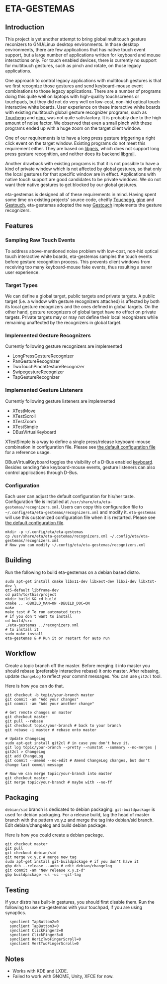 # ETA-GESTEMAS

## Introduction

This project is yet another attempt to bring global multitouch gesture reconizers
to GNU/Linux desktop environments. In those desktop environments, there are few
applications that has native touch event support, but a large number of
applications written for keyboard and mouse interactions only. For touch enabled
devices, there is currently no support for multitouch gestures, such as pinch and
rotate, on those legacy applications.

One approach to control legacy applications with multitouch gestures is that we
first recognize those gestures and send keyboard-mouse event combinations to
those legacy applications. There are a number of programs doing this quite well
on laptops with high-quality touchscreens or touchpads, but they did not do very
well on low-cost, non-hid optical touch interactive white boards. User experience
on these interactive white boards with existing multitouch global gesture
recognizer programs, such as [Touchegg] and [ginn], was not quite satisfactory.
It is probably due to the high amount of noise factor. We observed that even a
small pinch with these programs ended up with a huge zoom on the target client
window.

One of our requirements is to have a long press gesture triggering a right click
event on the target window. Existing programs do not meet this requirement
either. They are based on [libgeis], which does not support long press gesture
recognition, and neither does its backend [libgrail].

Another drawback with existing programs is that it is not possible to have a kind
of private window which is not affected by global gestures, so that only the
local gestures for that specific window are in effect. Applications with native
touch support are good candidates to be private windows. We do not want their
native gestures to get blocked by our global gestures.

eta-gestemas is designed all of these requirements in mind. Having spent some
time on existing projects' source code, cheifly [Touchegg], [ginn] and
[Gestouch], eta-gestemas adopted the way [Gestouch] implements the gesture
recognizers.

## Features

### Sampling Raw Touch Events

To address above-mentioned noise problem with low-cost, non-hid optical touch
interactive white boards, eta-gestemas samples the touch events before gesture
recognition process. This prevents client windows from receiving too many
keyboard-mouse fake events, thus resulting a saner user experience.

### Target Types

We can define a global target, public targets and private targets. A public
target (i.e. a window with gesture recognizers attached) is affected by both its
local gesture recognizers and the ones defined in global targets. On the other
hand, gesture recognizers of global target have no effect on private targets.
Private targets may or may not define their local recognizers while remaining
unaffected by the recognizers in global target.

### Implemented Gesture Recognizers

Currently following gesture recognizers are implemented

- LongPressGestureRecognizer
- PanGestureRecognizer
- TwoTouchPinchGestureRecognizer
- SwipegestureRecognizer
- TapGestureRecognizer

### Implemented Gesture Listeners

Currently following gesture listeners are implemented

- XTestMove
- XTestScroll
- XTestZoom
- XTestSimple
- DBusVirtualKeyboard

XTestSimple is a way to define a single press/release keyboard-mouse combination
in configuration file. Please see [the default configuration file][config-file]
for a reference usage.

DBusVirtualKeyboard toggles the visibility of a D-Bus enabled [keyboard][etak].
Besides sending fake keyboard-mouse events, gesture listeners can also control
applications through D-Bus.

### Configuration

Each user can adjust the default configuration for his/her taste. Configuration
file is installed at `/usr/share/eta/eta-gestemas/recognizers.xml`. Users can copy
this configuration file to `~/.config/eta/eta-gestemas/recognizers.xml` and
modify it. `eta-gestemas` will use this customized configuration file when it is
restarted. Please see [the default configuration file][config-file].


```
mkdir -p ~/.config/eta/eta-gestemas
cp /usr/share/eta/eta-gestemas/recognizers.xml ~/.config/eta/eta-gestemas/recognizers.xml
# Now you can modify ~/.config/eta/eta-gestemas/recognizers.xml
```

## Building

Run the following to build eta-gestemas on a debian based distro.

```
sudo apt-get install cmake libx11-dev libxext-dev libxi-dev libxtst-dev \
qt5-default libframe-dev
cd path/to/this/project
mkdir build && cd build
cmake .. -DBUILD_MAN=ON -DBUILD_DOC=ON
make
make test # To run automated tests
# if you don't want to install
cd build/src
./eta-gestemas ../recognizers.xml
# to install it
sudo make install
eta-gestemas & # Run it or restart for auto run
```

## Workflow

Create a topic branch off the master. Before merging it into master you should
rebase (preferably interactive rebase) it onto master. After rebasing, update
`ChangeLog` to reflect your commit messages. You can use `git2cl` tool.

Here is how you can do that.

```
git checkout -b topic/your-branch master
git commit -am "Add your changes"
git commit -am "Add your another change"

# Get remote changes on master
git checkout master
git pull --rebase
git checkout topic/your-branch # back to your branch
git rebase -i master # rebase onto master

# Update ChangeLog
sudo apt-get install git2cl # in case you don't have it.
git log topic/your-branch --pretty --numstat --summary --no-merges | git2cl > ChangeLog
git add ChangeLog
git commit --amend --no-edit # Amend ChangeLog changes, but don't change last commit message

# Now we can merge topic/your-branch into master
git checkout master
git merge topic/your-branch # maybe with --no-ff
```


## Packaging

`debian/sid` branch is dedicated to debian packaging. `git-buildpackage` is used
for debian packaging. For a release build, tag the head of master branch with the
pattern vx.y.z and merge the tag into debian/sid branch. Edit debian/changelog
and build debian package.

Here is how you could create a debian package.

```
git checkout master
git pull
git checkout debian/sid
git merge vx.y.z # merge new tag
sudo apt-get install git-buildpackage # if you don't have it
gbp dch --release --auto # edit debian/changelog
git commit -am "New release x.y.z-d"
gbp buildpackage -us -uc --git-tag
```

## Testing

If your distro has built-in gestures, you should first disable them. Run the
following to use eta-gestemas with your touchpad, if you are using synaptics.

```
  synclient TapButton2=0
  synclient TapButton3=0
  synclient ClickFinger2=0
  synclient ClickFinger3=0
  synclient HorizTwoFingerScroll=0
  synclient VertTwoFingerScroll=0
```

## Notes

- Works with KDE and LXDE.
- Failed to work with GNOME, Unity, XFCE for now.

[Touchegg]: https://github.com/JoseExposito/touchegg
[ginn]: https://wiki.ubuntu.com/Multitouch/Ginn
[Gestouch]: https://github.com/fljot/Gestouch
[config-file]: ./recognizers.xml
[etak]: https://github.com/Pardus-Kurumsal/etak
[libgeis]: https://launchpad.net/geis
[libgrail]: https://launchpad.net/grail

